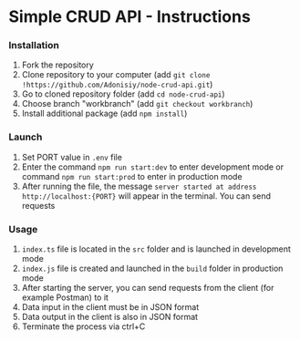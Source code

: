 # Simple CRUD API - Instructions

### Installation

1. Fork the repository
2. Clone repository to your computer (add `git clone !https://github.com/Adonisiy/node-crud-api.git`)
3. Go to cloned repository folder (add `cd node-crud-api`)
4. Choose branch "workbranch" (add `git checkout workbranch`)
5. Install additional package (add `npm install`)

### Launch

1. Set PORT value in `.env` file
2. Enter the command `npm run start:dev` to enter development mode
  or
   command `npm run start:prod` to enter in production mode
3. After running the file, the message `server started at address http://localhost:{PORT}` will appear in the terminal. You can send requests

### Usage

1. `index.ts` file is located in the `src` folder and is launched in development mode
2. `index.js` file is created and launched in the `build` folder in production mode
3. After starting the server, you can send requests from the client (for example Postman) to it
4. Data input in the client must be in JSON format
5. Data output in the client is also in JSON format
6. Terminate the process via ctrl+C

